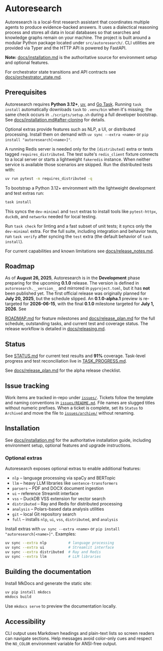 # Autoresearch

Autoresearch is a local-first research assistant that coordinates multiple agents to
produce evidence-backed answers. It uses a dialectical reasoning process and stores all
data in local databases so that searches and knowledge graphs remain on your machine.
The project is built around a modular Python package located under `src/autoresearch/`.
CLI utilities are provided via Typer and the HTTP API is powered by FastAPI.

**Note:** [docs/installation.md](docs/installation.md) is the authoritative
source for environment setup and optional features.

For orchestrator state transitions and API contracts see
[docs/orchestrator_state.md](docs/orchestrator_state.md).

## Prerequisites

Autoresearch requires **Python 3.12+**,
[uv](https://github.com/astral-sh/uv), and
[Go Task](https://taskfile.dev/). Running `task install` automatically downloads
`task` to `.venv/bin` when it's missing; the same check occurs in
`./scripts/setup.sh` during a full developer bootstrap. See
[docs/installation.md#after-cloning](docs/installation.md#after-cloning) for
details.

Optional extras provide features such as NLP, a UI, or distributed
processing. Install them on demand with `uv sync --extra <name>` or
`pip install "autoresearch[<name>]"`.

A running Redis server is needed only for the `[distributed]` extra or tests
tagged `requires_distributed`. The test suite's `redis_client` fixture connects
to a local server or starts a lightweight `fakeredis` instance. When neither
service is available those scenarios are skipped. Run the distributed tests
with:

```bash
uv run pytest -m requires_distributed -q
```

To bootstrap a Python 3.12+ environment with the lightweight development and test
extras run:

```bash
task install
```

This syncs the `dev-minimal` and `test` extras to install tools like
`pytest-httpx`, `duckdb`, and `networkx` needed for local testing.

Run `task check` for linting and a fast subset of unit tests; it syncs only the
`dev-minimal` extra. For the full suite, including integration and behavior
tests, run `task verify` after syncing the `test` extra (the default behavior of
`task install`).

For current capabilities and known limitations see
[docs/release_notes.md](docs/release_notes.md).

## Roadmap

As of **August 26, 2025**, Autoresearch is in the **Development** phase
preparing for the upcoming **0.1.0** release. The version is defined in
`autoresearch.__version__` and mirrored in `pyproject.toml`, but it has
**not** been published yet. The first official release was originally
planned for **July 20, 2025**, but the schedule slipped. An
**0.1.0-alpha.1** preview is re-targeted for **2026-06-15**, with
the final **0.1.0** milestone targeted for **July 1, 2026**. See

[ROADMAP.md](ROADMAP.md) for feature milestones and
[docs/release_plan.md](docs/release_plan.md) for the full schedule,
outstanding tasks, and current test and coverage status. The release
workflow is detailed in [docs/releasing.md](docs/releasing.md).

## Status

See [STATUS.md](STATUS.md) for current test results and **91%** coverage.
Task-level progress and test reconciliation live in
[TASK_PROGRESS.md](TASK_PROGRESS.md).

See [docs/release_plan.md](docs/release_plan.md#alpha-release-checklist) for the
alpha release checklist.

## Issue tracking

Work items are tracked in-repo under [`issues/`](issues). Tickets follow
the template and naming conventions in
[`issues/README.md`](issues/README.md). File names are slugged titles
without numeric prefixes. When a ticket is complete, set its `Status` to
`Archived` and move the file to [`issues/archive/`](issues/archive)
without renaming.

## Installation

See [docs/installation.md](docs/installation.md) for the authoritative
installation guide, including environment setup, optional features and
upgrade instructions.

### Optional extras

Autoresearch exposes optional extras to enable additional features:

- `nlp` – language processing via spaCy and BERTopic
- `llm` – heavy LLM libraries like `sentence-transformers`
- `parsers` – PDF and DOCX document ingestion
- `ui` – reference Streamlit interface
- `vss` – DuckDB VSS extension for vector search
- `distributed` – Ray and Redis for distributed processing
- `analysis` – Polars-based data analysis utilities
- `git` – local Git repository search
- `full` – installs `nlp`, `ui`, `vss`, `distributed`, and `analysis`

Install extras with `uv sync --extra <name>` or
`pip install "autoresearch[<name>]"`. Examples:

```bash
uv sync --extra nlp          # language processing
uv sync --extra ui           # Streamlit interface
uv sync --extra distributed  # Ray and Redis
uv sync --extra llm          # LLM libraries
```

## Building the documentation

Install MkDocs and generate the static site:

```bash
uv pip install mkdocs
mkdocs build
```

Use `mkdocs serve` to preview the documentation locally.

## Accessibility

CLI output uses Markdown headings and plain-text lists so screen readers can
navigate sections. Help messages avoid color-only cues and respect the
`NO_COLOR` environment variable for ANSI-free output.
